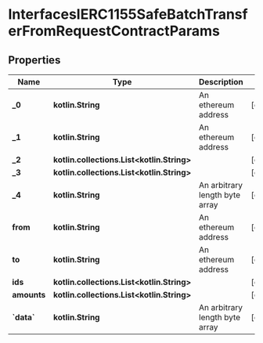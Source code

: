 
# InterfacesIERC1155SafeBatchTransferFromRequestContractParams

## Properties
Name | Type | Description | Notes
------------ | ------------- | ------------- | -------------
**_0** | **kotlin.String** | An ethereum address |  [optional]
**_1** | **kotlin.String** | An ethereum address |  [optional]
**_2** | **kotlin.collections.List&lt;kotlin.String&gt;** |  |  [optional]
**_3** | **kotlin.collections.List&lt;kotlin.String&gt;** |  |  [optional]
**_4** | **kotlin.String** | An arbitrary length byte array |  [optional]
**from** | **kotlin.String** | An ethereum address |  [optional]
**to** | **kotlin.String** | An ethereum address |  [optional]
**ids** | **kotlin.collections.List&lt;kotlin.String&gt;** |  |  [optional]
**amounts** | **kotlin.collections.List&lt;kotlin.String&gt;** |  |  [optional]
**&#x60;data&#x60;** | **kotlin.String** | An arbitrary length byte array |  [optional]



